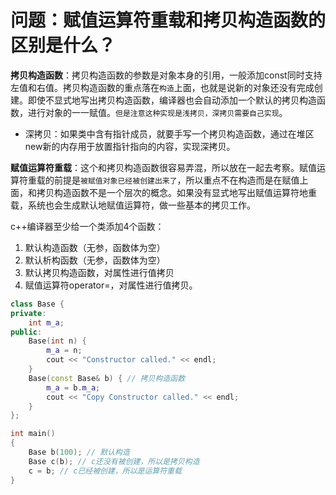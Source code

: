 # 问题：赋值运算符重载和拷贝构造函数的区别是什么？

**拷贝构造函数**：拷贝构造函数的参数是对象本身的引用，一般添加const同时支持左值和右值。拷贝构造函数的重点落在`构造`上面，也就是说新的对象还没有完成创建。即使不显式地写出拷贝构造函数，编译器也会自动添加一个默认的拷贝构造函数，进行对象的一一赋值。`但是注意这种实现是浅拷贝，深拷贝需要自己实现`。

- 深拷贝：如果类中含有指针成员，就要手写一个拷贝构造函数，通过在堆区new新的内存用于放置指针指向的内容，实现深拷贝。

**赋值运算符重载**：这个和拷贝构造函数很容易弄混，所以放在一起去考察。赋值运算符重载的前提是`被赋值对象已经被创建出来了`，所以重点不在构造而是在赋值上面，和拷贝构造函数不是一个层次的概念。如果没有显式地写出赋值运算符地重载，系统也会生成默认地赋值运算符，做一些基本的拷贝工作。

c++编译器至少给一个类添加4个函数：
1. 默认构造函数（无参，函数体为空）
2. 默认析构函数（无参，函数体为空）
3. 默认拷贝构造函数，对属性进行值拷贝
4. 赋值运算符operator=，对属性进行值拷贝。

```c++
class Base {
private:
    int m_a;
public:
    Base(int n) {
        m_a = n;
        cout << "Constructor called." << endl;
    }
    Base(const Base& b) { // 拷贝构造函数
        m_a = b.m_a;
        cout << "Copy Constructor called." << endl;
    }
};

int main()
{
    Base b(100); // 默认构造
    Base c(b); // c还没有被创建，所以是拷贝构造
    c = b; // c已经被创建，所以是运算符重载
}
```















